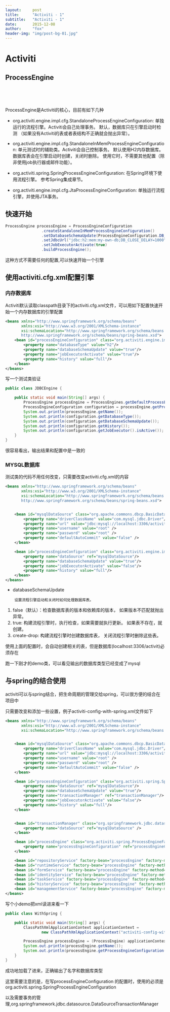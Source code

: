 ```yaml
---
layout:     post
title:      "Activiti - 1"
subtitle:   "Activiti - 1"
date:       2015-12-08
author:     "fox"
header-img: "img/post-bg-01.jpg"
---
```




# Activiti

## ProcessEngine

​	

​	

ProcessEngine是Activiti的核心，目前有如下几种

* org.activiti.engine.impl.cfg.StandaloneProcessEngineConfiguration: 单独运行的流程引擎。Activiti会自己处理事务。 默认，数据库只在引擎启动时检测 （如果没有Activiti的表或者表结构不正确就会抛出异常）。



* org.activiti.engine.impl.cfg.StandaloneInMemProcessEngineConfiguration: 单元测试时的辅助类。Activiti会自己控制事务。 默认使用H2内存数据库。数据库表会在引擎启动时创建，关闭时删除。 使用它时，不需要其他配置（除非使用job执行器或邮件功能）。


* org.activiti.spring.SpringProcessEngineConfiguration: 在Spring环境下使用流程引擎。 参考Spring集成章节。


* org.activiti.engine.impl.cfg.JtaProcessEngineConfiguration: 单独运行流程引擎，并使用JTA事务。



## 快速开始



~~~ java
ProcessEngine processEngine = ProcessEngineConfiguration
                .createStandaloneInMemProcessEngineConfiguration()
                .setDatabaseSchemaUpdate(ProcessEngineConfiguration.DB_SCHEMA_UPDATE_TRUE)
                .setJdbcUrl("jdbc:h2:mem:my-own-db;DB_CLOSE_DELAY=1000")
                .setJobExecutorActivate(true)
                .buildProcessEngine();
~~~





这种方式不需要任何的配置,可以快速开始一个引擎

## 使用activiti.cfg.xml配置引擎

### 内存数据库

Activiti默认读取classpath目录下的activiti.cfg.xml文件，可以用如下配置快速开始一个内存数据库的引擎配置



~~~ xml
<beans xmlns="http://www.springframework.org/schema/beans"
       xmlns:xsi="http://www.w3.org/2001/XMLSchema-instance"
       xsi:schemaLocation="http://www.springframework.org/schema/beans
       http://www.springframework.org/schema/beans/spring-beans.xsd">
    <bean id="processEngineConfiguration" class="org.activiti.engine.impl.cfg.StandaloneInMemProcessEngineConfiguration">
        <property name="databaseType" value="h2"/>
        <property name="databaseSchemaUpdate" value="true"/>
        <property name="jobExecutorActivate" value="true"/>
        <property name="history" value="full"/>
    </bean>
</beans>

~~~



写一个测试类验证



~~~ java
public class JDBCEngine {

    public static void main(String[] args) {
        ProcessEngine processEngine = ProcessEngines.getDefaultProcessEngine();
        ProcessEngineConfiguration configuration = processEngine.getProcessEngineConfiguration();
        System.out.println(processEngine.getName());
        System.out.println(configuration.getDatabaseType());
        System.out.println(configuration.getDatabaseSchemaUpdate());
        System.out.println(configuration.getHistory());
        System.out.println(configuration.getJobExecutor().isActive());
    }
}

~~~



很容易看出，输出结果和配置中是一致的



### MYSQL数据库

测试类的代码不用任何改变，只需要改变activiti.cfg.xml的内容



~~~ xml
<beans xmlns="http://www.springframework.org/schema/beans"
       xmlns:xsi="http://www.w3.org/2001/XMLSchema-instance"
       xsi:schemaLocation="http://www.springframework.org/schema/beans
       http://www.springframework.org/schema/beans/spring-beans.xsd">


    <bean id="mysqlDataSource" class="org.apache.commons.dbcp.BasicDataSource">
        <property name="driverClassName" value="com.mysql.jdbc.Driver"/>
        <property name="url" value="jdbc:mysql://localhost:3306/activiti"/>
        <property name="username" value="root" />
        <property name="password" value="root" />
        <property name="defaultAutoCommit" value="false" />
    </bean>

    <bean id="processEngineConfiguration" class="org.activiti.engine.impl.cfg.StandaloneProcessEngineConfiguration">
        <property name="dataSource" ref="mysqlDataSource"/>
        <property name="databaseSchemaUpdate" value="true"/>
        <property name="jobExecutorActivate" value="false"/>
        <property name="history" value="full"/>
    </bean>
</beans>

~~~





* databaseSchemaUpdate



~~~ 
	设置流程引擎启动和关闭时如何处理数据库表。
~~~

1. false（默认）：检查数据库表的版本和依赖库的版本， 如果版本不匹配就抛出异常。
2. true: 构建流程引擎时，执行检查，如果需要就执行更新。 如果表不存在，就创建。
3. create-drop: 构建流程引擎时创建数据库表， 关闭流程引擎时删除这些表。



使用上面的配置时，会自动创建相关的表，但是数据库(localhost:3306/activit)必须存在

跑一下刚才的demo类，可以看见输出的数据库类型已经变成了mysql



## 与spring的结合使用

activiti可以与spring结合，把生命周期的管理交给spring，可以很方便的结合在项目中

只需要改变和添加一些设置，例子activiti-config-with-spring.xml文件如下

~~~ xml
<beans xmlns="http://www.springframework.org/schema/beans"
       xmlns:xsi="http://www.w3.org/2001/XMLSchema-instance"
       xsi:schemaLocation="http://www.springframework.org/schema/beans http://www.springframework.org/schema/beans/spring-beans.xsd">


    <bean id="mysqlDataSource" class="org.apache.commons.dbcp.BasicDataSource">
        <property name="driverClassName" value="com.mysql.jdbc.Driver"/>
        <property name="url" value="jdbc:mysql://localhost:3306/activiti"/>
        <property name="username" value="root" />
        <property name="password" value="root" />
        <property name="defaultAutoCommit" value="false" />
    </bean>

    <bean id="processEngineConfiguration" class="org.activiti.spring.SpringProcessEngineConfiguration">
        <property name="dataSource" ref="mysqlDataSource"/>
        <property name="databaseSchemaUpdate" value="true"/>
        <property name="transactionManager" ref="transactionManager"/>
        <property name="jobExecutorActivate" value="false"/>
        <property name="history" value="full"/>
    </bean>


    <bean id="transactionManager" class="org.springframework.jdbc.datasource.DataSourceTransactionManager">
        <property name="dataSource" ref="mysqlDataSource" />
    </bean>

    <bean id="processEngine" class="org.activiti.spring.ProcessEngineFactoryBean">
        <property name="processEngineConfiguration" ref="processEngineConfiguration" />
    </bean>

    <bean id="repositoryService" factory-bean="processEngine" factory-method="getRepositoryService"/>
    <bean id="runtimeService" factory-bean="processEngine" factory-method="getRuntimeService"/>
    <bean id="formService" factory-bean="processEngine" factory-method="getFormService"/>
    <bean id="identityService" factory-bean="processEngine" factory-method="getIdentityService"/>
    <bean id="taskService" factory-bean="processEngine" factory-method="getTaskService"/>
    <bean id="historyService" factory-bean="processEngine" factory-method="getHistoryService"/>
    <bean id="managementService" factory-bean="processEngine" factory-method="getManagementService"/>
</beans>
~~~



写个小demo把xml读进来看一下

~~~ java
public class WithSpring {

    public static void main(String[] args) {
        ClassPathXmlApplicationContext applicationContext =
                new ClassPathXmlApplicationContext("activiti-config-with-spring.xml");

        ProcessEngine processEngine = (ProcessEngine) applicationContext.getBean("processEngine");
        System.out.println(processEngine.getName());
        System.out.println(processEngine.getProcessEngineConfiguration().getDatabaseType());
    }
}
~~~



成功地加载了进来，正确输出了名字和数据库类型

这里需要注意的是，在写processEngineConfiguration 的配置时，使用的必须是org.activiti.spring.SpringProcessEngineConfiguration

以及需要事务的管理,org.springframework.jdbc.datasource.DataSourceTransactionManager




